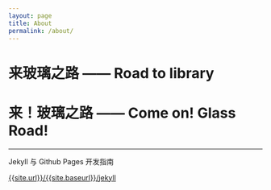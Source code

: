```yaml
---
layout: page
title: About
permalink: /about/
---
```


# 来玻璃之路 —— Road to library #

# 来！玻璃之路 —— Come on! Glass Road! #

--- 

Jekyll 与 Github Pages 开发指南 

[{{site.url}}/{{site.baseurl}}/jekyll]({{site.baseurl}}/jekyll) 